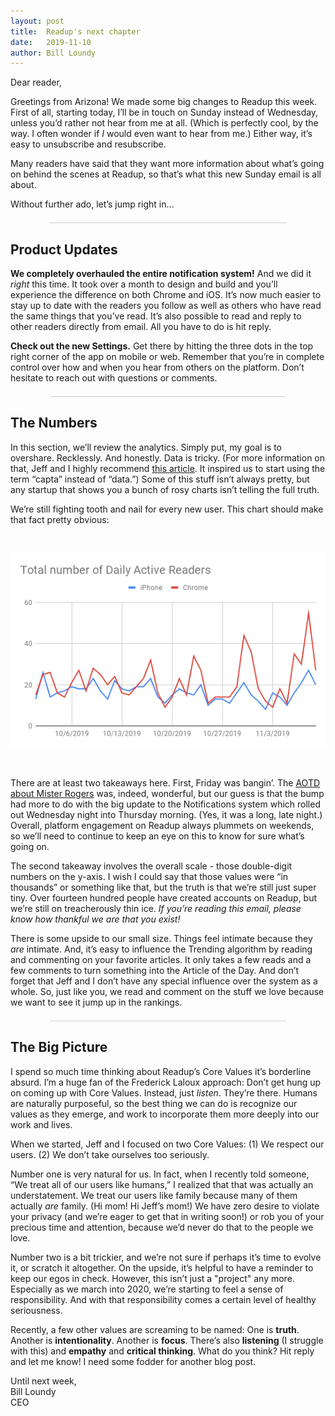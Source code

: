 ```yaml
---
layout: post
title:  Readup's next chapter
date:   2019-11-10
author: Bill Loundy
---
```

<p>
	Dear reader,
</p>
<p>
	Greetings from Arizona! We made some big changes to Readup this week. First of all, starting today, I’ll be in touch on Sunday instead of Wednesday, unless you’d rather not hear from me at all. (Which is perfectly cool, by the way. I often wonder if <em>I</em> would even want to hear from me.) Either way, it’s easy to unsubscribe and resubscribe.
</p>
<p>
	Many readers have said that they want more information about what’s going on behind the scenes at Readup, so that’s what this new Sunday email is all about.
</p>
<p>
	Without further ado, let’s jump right in… 
</p>
<div style="width:75%;margin:1.5em auto;border-bottom:1px solid #ccc;"></div>
<h2>
	Product Updates
</h2>
<p>
	<strong>We completely overhauled the entire notification system!</strong> And we did it <em>right</em> this time. It took over a month to design and build and you’ll experience the difference on both Chrome and iOS. It’s now much easier to stay up to date with the readers you follow as well as others who have read the same things that you’ve read. It’s also possible to read and reply to other readers directly from email. All you have to do is hit reply.
</p>
<p>
	<strong>Check out the new Settings.</strong> Get there by hitting the three dots in the top right corner of the app on mobile or web. Remember that you’re in complete control over how and when you hear from others on the platform. Don’t hesitate to reach out with questions or comments. 
</p>
<div style="width:75%;margin:1.5em auto;border-bottom:1px solid #ccc;"></div>
<h2>
	The Numbers
</h2>
<p>
	In this section, we’ll review the analytics. Simply put, my goal is to overshare. Recklessly. And honestly. Data is tricky. (For more information on that, Jeff and I highly recommend <a href="https://readup.com/read/thenewatlantiscom/why-data-is-never-raw---the-new-atlantis">this article</a>. It inspired us to start using the term “capta” instead of “data.”) Some of this stuff isn’t always pretty, but any startup that shows you a bunch of rosy charts isn’t telling the full truth.
</p>
<p>
	We’re still fighting tooth and nail for every new user. This chart should make that fact pretty obvious: 
</p>
<br>
<p>
	<img src="/pics/total_actives.png" style="max-width:100%">
</p>
<br>
<p>
	There are at least two takeaways here. First, Friday was bangin’. The <a href="https://readup.com/read/the-atlantic/my-friend-mister-rogers">AOTD about Mister Rogers</a> was, indeed, wonderful, but our guess is that the bump had more to do with the big update to the Notifications system which rolled out Wednesday night into Thursday morning. (Yes, it was a long, late night.) Overall, platform engagement on Readup always plummets on weekends, so we’ll need to continue to keep an eye on this to know for sure what’s going on.
</p>
<p>
	The second takeaway involves the overall scale - those double-digit numbers on the y-axis. I wish I could say that those values were “in thousands” or something like that, but the truth is that we’re still just super tiny. Over fourteen hundred people have created accounts on Readup, but we’re still on treacherously thin ice. <em>If you’re reading this email, please know how thankful we are that you exist!</em>
</p>
<p>
	There is some upside to our small size. Things feel intimate because they <em>are</em> intimate. And, it’s easy to influence the Trending algorithm by reading and commenting on your favorite articles. It only takes a few reads and a few comments to turn something into the Article of the Day. And don’t forget that Jeff and I don’t have any special influence over the system as a whole. So, just like you, we read and comment on the stuff we love because we want to see it jump up in the rankings.
</p>
<div style="width:75%;margin:1.5em auto;border-bottom:1px solid #ccc;"></div>
<h2>
	The Big Picture
</h2>
<p>
	I spend so much time thinking about Readup’s Core Values it’s borderline absurd. I’m a huge fan of the Frederick Laloux approach: Don’t get hung up on coming up with Core Values. Instead, just <em>listen</em>. They’re there. Humans are naturally purposeful, so the best thing we can do is recognize our values as they emerge, and work to incorporate them more deeply into our work and lives.  
</p>
<p>
	When we started, Jeff and I focused on two Core Values: (1) We respect our users. (2) We don’t take ourselves too seriously.
</p>
<p>
	Number one is very natural for us. In fact, when I recently told someone, “We treat all of our users like humans,” I realized that that was actually an understatement. We treat our users like family because many of them actually <em>are</em> family. (Hi mom! Hi Jeff’s mom!) We have zero desire to violate your privacy (and we’re eager to get that in writing soon!) or rob you of your precious time and attention, because we’d never do that to the people we love.
</p>
<p>
	Number two is a bit trickier, and we’re not sure if perhaps it’s time to evolve it, or scratch it altogether. On the upside, it’s helpful to have a reminder to keep our egos in check. However, this isn’t just a "project" any more. Especially as we march into 2020, we’re starting to feel a sense of responsibility. And with that responsibility comes a certain level of healthy seriousness.
</p>
<p>
	Recently, a few other values are screaming to be named: One is <strong>truth</strong>. Another is <strong>intentionality</strong>. Another is <strong>focus</strong>. There’s also <strong>listening</strong> (I struggle with this) and <strong>empathy</strong> and <strong>critical thinking</strong>. What do you think? Hit reply and let me know! I need some fodder for another blog post. 
</p>
<p> 
	Until next week,
	<br>
	Bill Loundy
	<br>
	CEO
</p>